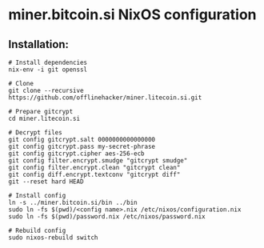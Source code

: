 miner.bitcoin.si NixOS configuration
====================================

Installation:
-------------

	# Install dependencies
	nix-env -i git openssl

	# Clone
	git clone --recursive https://github.com/offlinehacker/miner.litecoin.si.git

	# Prepare gitcrypt
	cd miner.litecoin.si

	# Decrypt files
	git config gitcrypt.salt 0000000000000000
	git config gitcrypt.pass my-secret-phrase
	git config gitcrypt.cipher aes-256-ecb
	git config filter.encrypt.smudge "gitcrypt smudge"
	git config filter.encrypt.clean "gitcrypt clean"
	git config diff.encrypt.textconv "gitcrypt diff"
	git --reset hard HEAD

	# Install config
	ln -s ../miner.bitcoin.si/bin ../bin
	sudo ln -fs $(pwd)/<config name>.nix /etc/nixos/configuration.nix
	sudo ln -fs $(pwd)/password.nix /etc/nixos/password.nix

	# Rebuild config 
	sudo nixos-rebuild switch
